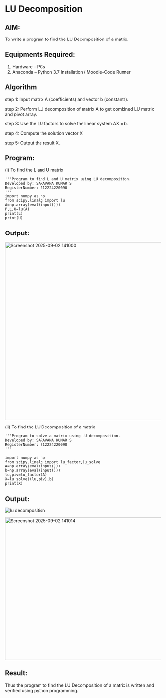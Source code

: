 # LU Decomposition 

## AIM:
To write a program to find the LU Decomposition of a matrix.

## Equipments Required:
1. Hardware – PCs
2. Anaconda – Python 3.7 Installation / Moodle-Code Runner

## Algorithm
step 1:
Input matrix A (coefficients) and vector b (constants).

step 2:
Perform LU decomposition of matrix A to get combined LU matrix and pivot array.

step 3:
Use the LU factors to solve the linear system AX = b.

step 4:
Compute the solution vector X.

step 5:
Output the result X.

## Program:
(i) To find the L and U matrix
```
'''Program to find L and U matrix using LU decomposition.
Developed by: SARAVANA KUMAR S 
RegisterNumber: 212224220090
'''
import numpy as np
from scipy.linalg import lu
A=np.array(eval(input()))
P,L,U=lu(A)
print(L)
print(U)
```
## Output:

<img width="789" height="576" alt="Screenshot 2025-09-02 141000" src="https://github.com/user-attachments/assets/f6f4a7a5-016d-498f-8122-52b9a8b095ec" />

(ii) To find the LU Decomposition of a matrix
```
'''Program to solve a matrix using LU decomposition.
Developed by: SARAVANA KUMAR S
RegisterNumber: 212224220090
'''

import numpy as np
from scipy.linalg import lu_factor,lu_solve
A=np.array(eval(input()))
b=np.array(eval(input()))
lu,piv=lu_factor(A)
X=lu_solve((lu,piv),b)
print(X)

```

## Output:
![lu decomposition]()

<img width="684" height="463" alt="Screenshot 2025-09-02 141014" src="https://github.com/user-attachments/assets/8b4e3a9d-9c70-4ac8-8e3b-7e10a1220b50" />


## Result:
Thus the program to find the LU Decomposition of a matrix is written and verified using python programming.

